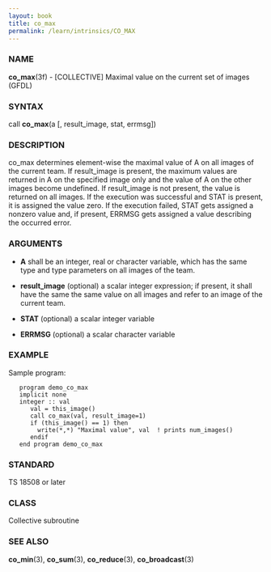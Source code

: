 ```yaml
---
layout: book
title: co_max
permalink: /learn/intrinsics/CO_MAX
---
```

### NAME

**co\_max**(3f) - \[COLLECTIVE\] Maximal value on the current set of images
(GFDL)

### SYNTAX

call **co\_max**(a \[, result\_image, stat, errmsg\])

### DESCRIPTION

co\_max determines element-wise the maximal value of A on all images of
the current team. If result\_image is present, the maximum values are
returned in A on the specified image only and the value of A on the
other images become undefined. If result\_image is not present, the
value is returned on all images. If the execution was successful and
STAT is present, it is assigned the value zero. If the execution failed,
STAT gets assigned a nonzero value and, if present, ERRMSG gets assigned
a value describing the occurred error.

### ARGUMENTS

  - **A**
    shall be an integer, real or character variable, which has the same
    type and type parameters on all images of the team.

  - **result\_image**
    (optional) a scalar integer expression; if present, it shall have
    the same the same value on all images and refer to an image of the
    current team.

  - **STAT**
    (optional) a scalar integer variable

  - **ERRMSG**
    (optional) a scalar character variable

### EXAMPLE

Sample program:

```
   program demo_co_max
   implicit none
   integer :: val
      val = this_image()
      call co_max(val, result_image=1)
      if (this_image() == 1) then
        write(*,*) "Maximal value", val  ! prints num_images()
      endif
   end program demo_co_max
```

### STANDARD

TS 18508 or later

### CLASS

Collective subroutine

### SEE ALSO

**co\_min**(3), **co\_sum**(3), **co\_reduce**(3), **co\_broadcast**(3)
